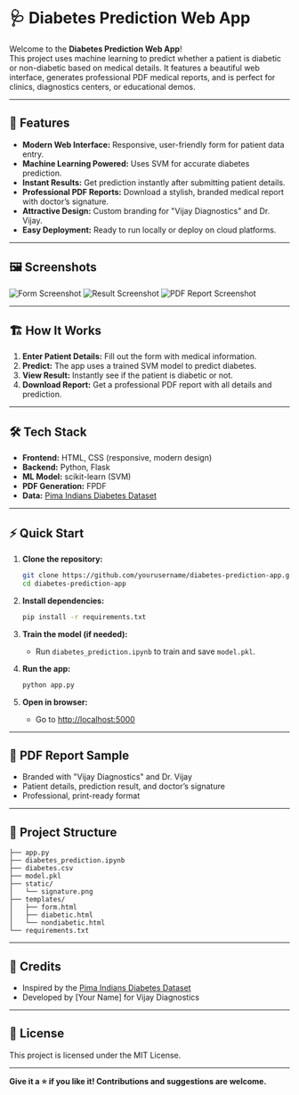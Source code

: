 # 🩺 Diabetes Prediction Web App

Welcome to the **Diabetes Prediction Web App**!  
This project uses machine learning to predict whether a patient is diabetic or non-diabetic based on medical details. It features a beautiful web interface, generates professional PDF medical reports, and is perfect for clinics, diagnostics centers, or educational demos.

---

## 🚀 Features

- **Modern Web Interface:** Responsive, user-friendly form for patient data entry.
- **Machine Learning Powered:** Uses SVM for accurate diabetes prediction.
- **Instant Results:** Get prediction instantly after submitting patient details.
- **Professional PDF Reports:** Download a stylish, branded medical report with doctor’s signature.
- **Attractive Design:** Custom branding for "Vijay Diagnostics" and Dr. Vijay.
- **Easy Deployment:** Ready to run locally or deploy on cloud platforms.

---

## 🖼️ Screenshots

![Form Screenshot](screenshots/form.png)
![Result Screenshot](screenshots/result.png)
![PDF Report Screenshot](screenshots/pdf_report.png)

---

## 🏗️ How It Works

1. **Enter Patient Details:** Fill out the form with medical information.
2. **Predict:** The app uses a trained SVM model to predict diabetes.
3. **View Result:** Instantly see if the patient is diabetic or not.
4. **Download Report:** Get a professional PDF report with all details and prediction.

---

## 🛠️ Tech Stack

- **Frontend:** HTML, CSS (responsive, modern design)
- **Backend:** Python, Flask
- **ML Model:** scikit-learn (SVM)
- **PDF Generation:** FPDF
- **Data:** [Pima Indians Diabetes Dataset](https://www.kaggle.com/datasets/uciml/pima-indians-diabetes-database)

---

## ⚡ Quick Start

1. **Clone the repository:**
    ```bash
    git clone https://github.com/yourusername/diabetes-prediction-app.git
    cd diabetes-prediction-app
    ```

2. **Install dependencies:**
    ```bash
    pip install -r requirements.txt
    ```

3. **Train the model (if needed):**
    - Run `diabetes_prediction.ipynb` to train and save `model.pkl`.

4. **Run the app:**
    ```bash
    python app.py
    ```

5. **Open in browser:**
    - Go to [http://localhost:5000](http://localhost:5000)

---

## 📄 PDF Report Sample

- Branded with "Vijay Diagnostics" and Dr. Vijay
- Patient details, prediction result, and doctor’s signature
- Professional, print-ready format

---

## 📂 Project Structure

```
├── app.py
├── diabetes_prediction.ipynb
├── diabetes.csv
├── model.pkl
├── static/
│   └── signature.png
├── templates/
│   ├── form.html
│   ├── diabetic.html
│   └── nondiabetic.html
└── requirements.txt
```

---

## 🙌 Credits

- Inspired by the [Pima Indians Diabetes Dataset](https://www.kaggle.com/datasets/uciml/pima-indians-diabetes-database)
- Developed by [Your Name] for Vijay Diagnostics

---

## 📢 License

This project is licensed under the MIT License.

---

**Give it a ⭐ if you like it! Contributions and suggestions are welcome.**
